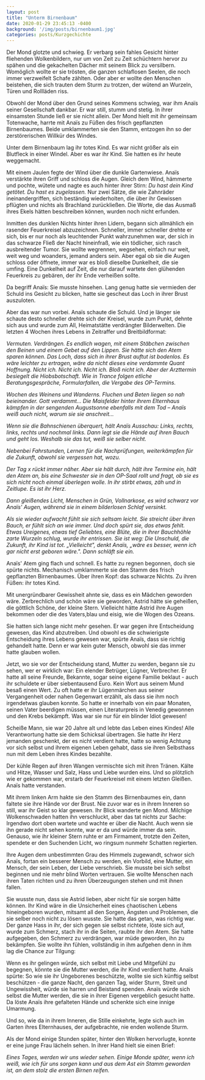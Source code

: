 ```yaml
---
layout: post
title: "Unterm Birnenbaum"
date: 2020-01-29 23:45:13 -0400
background: '/img/posts/birnenbaum1.jpg'
categories: posts/Kurzgechichte
---
```


Der Mond glotzte und schwieg. Er verbarg sein fahles Gesicht hinter fliehenden Wolkenbildern, nur um von Zeit zu Zeit schüchtern hervor zu spähen und die gekachelten Dächer mit seinem Blick zu versilbern. Womöglich wollte er sie trösten, die ganzen schlaflosen Seelen, die noch immer verzweifelt Schafe zählten. Oder aber er wollte den Menschen beistehen, die sich trauten dem Sturm zu trotzen, der wütend an Wurzeln, Türen und Rollläden riss.

Obwohl der Mond über den Grund seines Kommens schwieg, war ihm Anaïs seiner Gesellschaft dankbar. Er war still, stumm und stetig. In ihrer einsamsten Stunde ließ er sie nicht allein. Der Mond hielt mit ihr gemeinsam Totenwache, harrte mit Anaïs zu Füßen des frisch gepflanzten Birnenbaumes. Beide umklammerten sie den Stamm, entzogen ihn so der zerstörerischen Willkür des Windes.

Unter dem Birnenbaum lag ihr totes Kind. Es war nicht größer als ein Blutfleck in einer Windel. Aber es war ihr Kind. Sie hatten es ihr heute weggemacht.

Mit einem Jaulen fegte der Wind über die dunkle Gartenwiese. Anaïs verstärkte ihren Griff und schloss die Augen. Gleich dem Wind, hämmerte und pochte, wütete und nagte es auch hinter ihrer Stirn: _Du hast dein Kind getötet. Du hast es zugelassen._ Nur zwei Sätze, die wie Zahnräder ineinandergriffen, sich beständig wiederholten, die über ihr Gewissen pflügten und nichts als Brachland zurückließen. Die Worte, die das Ausmaß ihres Ekels hätten beschreiben können, wurden noch nicht erfunden.

Inmitten des dunklen Nichts hinter ihren Lidern, begann sich allmählich ein rasender Feuerkreisel abzuzeichnen. Schneller, immer schneller drehte er sich, bis er nur noch als leuchtender Punkt wahrzunehmen war, der sich in das schwarze Fließ der Nacht hineinfraß, wie ein tödlicher, sich rasch ausbreitender Tumor. Sie wollte wegrennen, wegsehen, einfach nur weit, weit weg und woanders, jemand anders sein. Aber egal ob sie die Augen schloss oder öffnete, immer war es bloß dieselbe Dunkelheit, die sie umfing. Eine Dunkelheit auf Zeit, die nur darauf wartete den glühenden Feuerkreis zu gebären, der ihr Ende verheißen sollte.

Da begriff Anaïs: Sie musste hinsehen. Lang genug hatte sie vermieden der Schuld ins Gesicht zu blicken, hatte sie gescheut das Loch in ihrer Brust auszuloten.

Aber das war nun vorbei. Anaïs schaute die Schuld. Und je länger sie schaute desto schneller drehte sich der Kreisel, wurde zum Punkt, dehnte sich aus und wurde zum All, Heimatstätte verdrängter Bilderwelten. Die letzten 4 Wochen ihres Lebens in Zeitraffer und Breitbildformat:

_Vermuten. Verdrängen. Es endlich wagen, mit einem Stäbchen zwischen den Beinen und einem Gebet auf den Lippen. Sie hätte sich den Atem sparen können. Das Loch, dass sich in ihrer Brust auftut ist bodenlos. Es wäre leichter zu ertragen, wäre da nicht dieses eine verdammte Quant Hoffnung. Nicht ich. Nicht ich. Nicht ich. Bloß nicht ich. Aber der Arzttermin besiegelt die Hiobsbotschaft. Wie in Trance folgen etliche Beratungsgespräche, Formularfallen, die Vergabe des OP-Termins._

_Wochen des Weinens und Wanderns. Fluchen und Beten liegen so nah beieinander. Gott verdammt... Die Maisfelder hinter ihrem Elternhaus kämpfen in der sengenden Augustsonne ebenfalls mit dem Tod – Anaïs weiß auch nicht, warum sie sie anschreit…_

_Wenn sie die Bahnschienen überquert, hält Anaïs Ausschau: Links, rechts, links, rechts und nochmal links. Dann legt sie die Hände auf ihren Bauch und geht los. Weshalb sie das tut, weiß sie selber nicht._

_Nebenbei Fahrstunden, Lernen für die Nachprüfungen, weiterkämpfen für die Zukunft, obwohl sie vergessen hat, wozu._

_Der Tag x rückt immer näher. Aber sie hält durch, hält ihre Termine ein, hält den Atem an, bis eine Schwester sie in den OP-Saal rollt und fragt, ob sie es sich nicht noch einmal überlegen wolle. In ihr stirbt etwas, zäh und in Zeitlupe. Es ist ihr Herz._

_Dann gleißendes Licht, Menschen in Grün, Vollnarkose, es wird schwarz vor Anaïs' Augen, während sie in einem bilderlosen Schlaf versinkt._

_Als sie wieder aufwacht fühlt sie sich seltsam leicht. Sie streicht über ihren Bauch, er fühlt sich an wie immer. Und doch spürt sie, das etwas fehlt. Etwas Ureigenes, etwas tief Geliebtes, eine Blüte, die in ihrer Bauchhöhle zarte Wurzeln schlug, wurde ihr entrissen. Sie ist weg: Die Unschuld,_ _die Zukunft, ihr Kind ist tot._ _„Vielleicht", denkt Anaïs, „wäre es besser, wenn ich gar nicht erst geboren wäre.". Dann schläft sie ein._

Anaïs' Atem ging flach und schnell. Es hatte zu regnen begonnen, doch sie spürte nichts. Mechanisch umklammerte sie den Stamm des frisch gepflanzten Birnenbaumes. Über ihren Kopf: das schwarze Nichts. Zu ihren Füßen: ihr totes Kind.

Mit unergründbarer Gewissheit ahnte sie, dass es ein Mädchen geworden wäre. Zerbrechlich und schön wäre sie geworden, Astrid hätte sie geheißen, die göttlich Schöne, der kleine Stern. Vielleicht hätte Astrid ihre Augen bekommen oder die des Vaters,blau und eisig, wie die Wogen des Ozeans.

Sie hatten sich lange nicht mehr gesehen. Er war gegen ihre Entscheidung gewesen, das Kind abzutreiben. Und obwohl es die schwierigste Entscheidung ihres Lebens gewesen war, spürte Anaïs, dass sie richtig gehandelt hatte. Denn er war kein guter Mensch, obwohl sie das immer hatte glauben wollen.

Jetzt, wo sie vor der Entscheidung stand, Mutter zu werden, begann sie zu sehen, wer er wirklich war: Ein elender Betrüger, Lügner, Verbrecher. Er hatte all seine Freunde, Bekannte, sogar seine eigene Familie beklaut - auch ihr schuldete er über siebentausend Euro. Kein Wort aus seinem Mund besaß einen Wert. Zu oft hatte er ihr Lügenmärchen aus seiner Vergangenheit oder nahen Gegenwart erzählt, als dass sie ihm noch irgendetwas glauben konnte. So hatte er innerhalb von ein paar Monaten, seinen Vater beerdigen müssen, einen Literaturpreis in Venedig gewonnen und den Krebs bekämpft. Was war sie nur für ein blinder Idiot gewesen!

Scheiße Mann, sie war 20 Jahre alt und lebte das Leben eines Kindes! Alle Verantwortung hatte sie dem Schicksal übertragen. Sie hatte ihr Herz jemanden geschenkt, der es nicht verdient hatte, hatte so wenig Achtung vor sich selbst und ihrem eigenen Leben gehabt, dass sie ihren Selbsthass nun mit dem Leben ihres Kindes bezahlte.

Der kühle Regen auf ihren Wangen vermischte sich mit ihren Tränen. Kälte und Hitze, Wasser und Salz, Hass und Liebe wurden eins. Und so plötzlich wie er gekommen war, erstarb der Feuerkreisel mit einem letzten Gleißen. Anaïs hatte verstanden.

Mit ihrem linken Arm hakte sie den Stamm des Birnenbaumes ein, dann faltete sie ihre Hände vor der Brust. Nie zuvor war es in ihrem Inneren so still, war ihr Geist so klar gewesen. Ihr Blick wanderte gen Mond. Milchige Wolkenschwaden hatten ihn verschluckt, aber das tat nichts zur Sache: Irgendwo dort oben wartete und wachte er über die Nacht. Auch wenn sie ihn gerade nicht sehen konnte, war er da und würde immer da sein. Genauso, wie ihr kleiner Stern ruhte er am Firmament, trotzte den Zeiten, spendete er den Suchenden Licht, wo ringsum nunmehr Schatten regierten.

Ihre Augen dem unbestimmten Grau des Himmels zugewandt, schwor sich Anaïs, fortan ein besserer Mensch zu werden, ein Vorbild, eine Mutter, ein Mensch, der sein Leben, der Liebe verschrieb. Sie musste bei sich selbst beginnen und nie mehr blind Worten vertrauen. Sie wollte Menschen nach ihren Taten richten und zu ihren Überzeugungen stehen und mit ihnen fallen.

Sie wusste nun, dass sie Astrid lieben, aber nicht für sie sorgen hätte können. Ihr Kind wäre in die Unsicherheit eines chaotischen Lebens hineingeboren wurden, mitsamt all den Sorgen, Ängsten und Problemen, die sie selber noch nicht zu lösen wusste. Sie hatte das getan, was richtig war. Der ganze Hass in ihr, der sich gegen sie selbst richtete, löste sich auf, wurde zum Schmerz, stach ihr in die Seiten, raubte ihr den Atem. Sie hatte aufgegeben, den Schmerz zu verdrängen, war müde geworden, ihn zu bekämpfen. Sie wollte ihn fühlen, vollständig in ihm aufgehen denn in ihm lag die Chance zur Tilgung:

Wenn es ihr gelingen würde, sich selbst mit Liebe und Mitgefühl zu begegnen, könnte sie die Mutter werden, die ihr Kind verdient hatte. Anaïs spürte: So wie sie ihr Ungeborenes beschützte, wollte sie sich künftig selbst beschützen - die ganze Nacht, den ganzen Tag, wider Sturm, Streit und Ungewissheit, würde sie harren und Beistand spenden. Anaïs würde sich selbst die Mutter werden, die sie in ihrer Eigenen vergeblich gesucht hatte. Da löste Anaïs ihre gefalteten Hände und schenkte sich eine innige Umarmung.

Und so, wie da in ihrem Inneren, die Stille einkehrte, legte sich auch im Garten ihres Elternhauses, der aufgebrachte, nie enden wollende Sturm.

Als der Mond einige Stunden später, hinter den Wolken hervorlugte, konnte er eine junge Frau lächeln sehen. In ihrer Hand hielt sie einen Brief:

_Eines Tages, werden wir uns wieder sehen. Einige Monde später, wenn ich weiß, wie ich für uns sorgen kann und aus dem Ast ein Stamm geworden ist, an dem stolz die ersten Birnen reifen._
